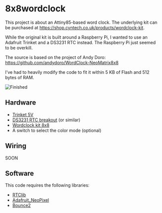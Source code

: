 # 8x8wordclock
This project is about an Attiny85-based word clock. The underlying kit can be purchased at https://shop.cyntech.co.uk/products/wordclock-kit.

While the original kit is built around a Raspberry Pi, I wanted to use an Adafruit Trinket and a DS3231 RTC instead. The Raspberry Pi just seemed to be overkill.

The source is based on the project of Andy Doro: https://github.com/andydoro/WordClock-NeoMatrix8x8

I've had to heavily modify the code to fit it within 5 KB of Flash and 512 bytes of RAM.

![Finished](pictures/img1.png)

Hardware
-------
 
 - [Trinket 5V](https://www.adafruit.com/product/1501) 
 - [DS3231 RTC breakout](https://www.neuhold-elektronik.at/catshop/product_info.php?products_id=7269) (or similar)
 - [Wordclock kit 8x8](https://shop.cyntech.co.uk/products/wordclock-kit)
 - A switch to select the color mode (optional)

Wiring
-------

SOON
 
Software
-------
 
This code requires the following libraries:
 
 - [RTClib](https://github.com/adafruit/RTClib)
 - [Adafruit_NeoPixel](https://github.com/adafruit/Adafruit_NeoPixel)
 - [Bounce2](https://github.com/thomasfredericks/Bounce2)
